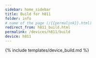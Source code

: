 ```yaml
---
sidebar: home_sidebar
title: Build for h811
folder: info
# name of the page (/{{permalink}}.html)
redirect_from: h811_build.html
permalink: /devices/h811/build
device: h811
---
```

{% include templates/device_build.md %}

